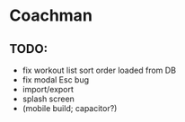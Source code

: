 # Coachman

## TODO:
- fix workout list sort order loaded from DB
- fix modal Esc bug
- import/export
- splash screen
- (mobile build; capacitor?)